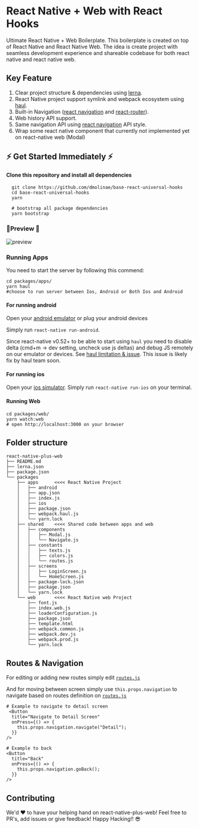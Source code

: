 # React Native + Web with React Hooks
Ultimate React Native + Web Boilerplate. This boilerplate is created on top of React Native and React Native Web. The idea is create project with seamless development experience and shareable codebase for both react native and react native web.

## Key Feature
1. Clear project structure & dependencies using [lerna](https://github.com/lerna/lerna).
2. React Native project support symlink and webpack ecosystem using [haul](https://github.com/callstack/haul).
3. Built-in Navigation ([react navigation](https://reactnavigation.org/) and [react-router](https://github.com/ReactTraining/react-router)). 
4. Web history API support.
5. Same navigation API using [react navigation](https://reactnavigation.org/) API style.
6. Wrap some react native component that currently not implemented yet on react-native web (Modal)

## ⚡️ Get Started Immediately ⚡️ 
#### Clone this repository and install all dependencies
``` 
  git clone https://github.com/dmolinae/base-react-universal-hooks
  cd base-react-universal-hooks
  yarn 

  # bootstrap all package dependencies 
  yarn bootstrap
```
### 🌟Preview 🌟
![preview](https://user-images.githubusercontent.com/5230095/38617965-8a827142-3dc2-11e8-9791-05dbb66006a9.gif)

### Running Apps 
You need to start the server by following this commend: 
```
cd packages/apps/
yarn haul 
#choose to run server between Ios, Android or Both Ios and Android
```

#### For running android
Open your [android emulator](https://medium.com/@deepak.gulati/running-react-native-app-on-the-android-emulator-11bf309443eb) or plug your android devices

Simply run `react-native run-android`.

Since react-native v0.52+ to be able to start using `haul` you need to disable delta (cmd+m -> dev setting, uncheck use js deltas) and debug JS remotely on our emulator or devices. See [haul limitation & issue](https://github.com/callstack/haul#limitations). This issue is likely fix by haul team soon.


#### For running ios 
Open your [ios simulator](https://facebook.github.io/react-native/docs/running-on-simulator-ios.html). Simply run `react-native run-ios` on your terminal.

####  Running Web 
```
cd packages/web/
yarn watch:web 
# open http://localhost:3000 on your browser
```

## Folder structure
```
react-native-plus-web
├── README.md
├── lerna.json
├── package.json
└── packages
    ├── apps      <<<< React Native Project
    │   ├── android
    │   ├── app.json
    │   ├── index.js
    │   ├── ios
    │   ├── package.json
    │   ├── webpack.haul.js
    │   └── yarn.lock
    ├── shared    <<<< Shared code between apps and web
    │   ├── components
    │   │   ├── Modal.js
    │   │   └── Navigato.js
    │   ├── constants
    │   │   ├── texts.js 
    │   │   ├── colors.js 
    │   │   └── routes.js 
    │   ├── screens
    │   │   ├── LoginScreen.js
    │   │   └── HomeScreen.js
    │   ├── package-lock.json
    │   ├── package.json
    │   └── yarn.lock
    └── web       <<<< React Native web Project
        ├── font.js
        ├── index.web.js
        ├── loaderConfiguration.js
        ├── package.json
        ├── template.html
        ├── webpack.common.js
        ├── webpack.dev.js
        ├── webpack.prod.js
        └── yarn.lock
```


## Routes & Navigation
For editing or adding new routes simply edit [`routes.js`](https://github.com/drgx/react-native-plus-web/blob/master/packages/shared/constants/routes.js)

And for moving between screen simply use `this.props.navigation` to navigate based on routes definition on [`routes.js`](https://github.com/drgx/react-native-plus-web/blob/master/packages/shared/constants/routes.js)

```
# Example to navigate to detail screen
 <Button
  title="Navigate to Detail Screen"
  onPress={() => {
    this.props.navigation.navigate("Detail");
  }}
/>

# Example to back
<Button
  title="Back"
  onPress={() => {
    this.props.navigation.goBack();
  }}
/>
```
## Contributing
We'd ❤️ to have your helping hand on react-native-plus-web! Feel free to PR's, add issues or give feedback! Happy Hacking!! 😎 
